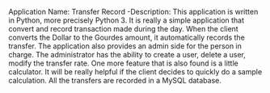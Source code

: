 ﻿Application Name: Transfer Record
-Description: This application is written in Python, more precisely Python 3. It is really a simple application that convert and record transaction made during the day. When the client converts the Dollar to the Gourdes amount, it automatically records the transfer. The application also provides an admin side for the person in charge. The administrator has the ability to create a user, delete a user, modify the transfer rate. One more feature that is also found is a little calculator. It will be really helpful if the client decides to quickly do a sample calculation. All the transfers are recorded in a MySQL database. 
